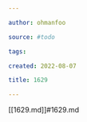 ```yaml
---

author: ohmanfoo

source: #todo

tags: 

created: 2022-08-07

title: 1629

---
```

[[1629.md]]#1629.md